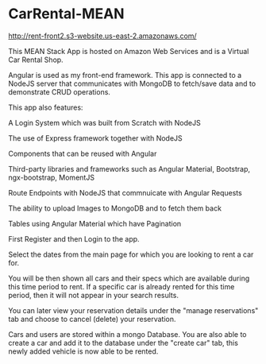 # CarRental-MEAN

http://rent-front2.s3-website.us-east-2.amazonaws.com/

This MEAN Stack App is hosted on Amazon Web Services and is a Virtual Car Rental Shop.

Angular is used as my front-end framework. This app is connected to a NodeJS server that communicates with MongoDB to fetch/save data and to demonstrate CRUD operations.

This app also features:

A Login System which was built from Scratch with NodeJS

The use of Express framework together with NodeJS

Components that can be reused with Angular

Third-party libraries and frameworks such as Angular Material, Bootstrap, ngx-bootstrap, MomentJS

Route Endpoints with NodeJS that commnuicate with Angular Requests

The ability to upload Images to MongoDB and to fetch them back

Tables using Angular Material which have Pagination

First Register and then Login to the app.

Select the dates from the main page for which you are looking to rent a car for.

You will be then shown all cars and their specs which are available during this time period to rent. If a specific car is already rented for this time period, then it will not appear in your search results.

You can later view your reservation details under the "manage reservations" tab and choose to cancel (delete) your reservation.

Cars and users are stored within a mongo Database. You are also able to create a car and add it to the database under the "create car" tab, this newly added vehicle is now able to be rented.



